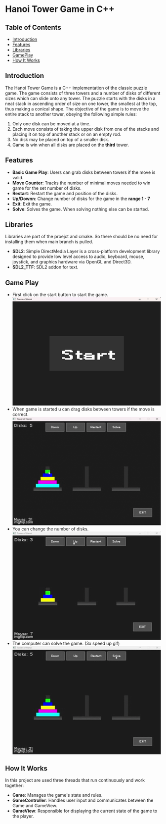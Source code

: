 <html lang="en">
<body>
<h1>Hanoi Tower Game in C++</h1>

<h2>Table of Contents</h2>
<ul>
<li><a href="#introduction">Introduction</a></li>
<li><a href="#features">Features</a></li>
<li><a href="#libraries">Libraries</a></li>
<li><a href="#gameplay">GamePlay</a></li>
<li><a href="#how-it-works">How It Works</a></li>
</ul>

<h2 id="introduction">Introduction</h2>
<p>The Hanoi Tower Game is a C++ implementation of the classic puzzle game. The game consists of three towers and a
number of disks of different sizes which can slide onto any tower. The puzzle starts with the disks in a neat stack in
ascending order of size on one tower, the smallest at the top, thus making a conical shape. The objective of the game is
to move the entire stack to another tower, obeying the following simple rules:</p>
<ol>
<li>Only one disk can be moved at a time.</li>
<li>Each move consists of taking the upper disk from one of the stacks and placing it on top of another stack or on an
empty rod.</li>
<li>No disk may be placed on top of a smaller disk.</li>
<li>Game is win when all disks are placed on the <b>third</b> tower.</li>
</ol>

<h2 id="features">Features</h2>
<ul>
<li><strong>Basic Game Play</strong>: Users can grab disks between towers if the move is valid.</li>
<li><strong>Move Counter</strong>: Tracks the number of minimal moves needed to win game for the set number of
disks.</li>
<li><b>Restart</b>: Restart the game and position of the disks.</li>
<li><b>Up/Downn</b>: Change number of disks for the game in the <b>range 1 - 7</b></li>
<li><b>Exit</b>: Exit the game.</li>
<li><b>Solve</b>: Solves the game. When solving nothing else can be started.</li>
</ul>

<h2 id="libraries">Libraries</h2>
<p>Libraries are part of the proejct and cmake. So there should be no need for installing them when main branch is pulled.</p>
<ul>
<li><strong>SDL2</strong>: Simple DirectMedia Layer is a cross-platform development library designed to provide
                            low level access to audio, keyboard, mouse, joystick, and graphics hardware via
                            OpenGL and Direct3D.</li>
<li><strong>SDL2_TTF</strong>: SDL2 addon for text.</li>
</ul>

<h2 id="gameplay">Game Play</h2>
<ul>
<li>
First click on the start button to start the game.<br>
<img src="images/start.png" height="350" width="600"/>
</li>
<li>
When game is started u can drag disks between towers if the move is correct.<br>
<img src="images/moves.gif" height="350" width="600"/>
</li>
<li>
You can change the number of disks.<br>
<img src="images/updown.gif" height="350" width="600"/>
</li>
<li>
The computer can solve the game. (3x speed up gif)<br>
<img src="images/solve.gif" height="350" width="600"/>
</li>
</ul>

<h2 id="how-it-works">How It Works</h2>
<p>In this project are used three threads that run continuously and work together:</p>
<ul>
    <li><strong>Game</strong>: Manages the game's state and rules.</li>
    <li><strong>GameController</strong>: Handles user input and communicates between the Game and GameView.</li>
    <li><strong>GameView</strong>: Responsible for displaying the current state of the game to the player.</li>
</ul>

</body>
</html>
